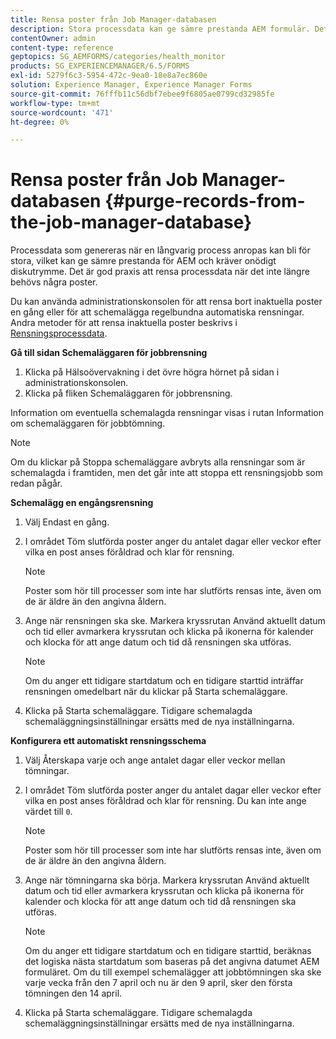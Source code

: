 ```yaml
---
title: Rensa poster från Job Manager-databasen
description: Stora processdata kan ge sämre prestanda AEM formulär. Det är god praxis att rensa processdata när det inte längre behövs några poster.
contentOwner: admin
content-type: reference
geptopics: SG_AEMFORMS/categories/health_monitor
products: SG_EXPERIENCEMANAGER/6.5/FORMS
exl-id: 5279f6c3-5954-472c-9ea0-18e8a7ec860e
solution: Experience Manager, Experience Manager Forms
source-git-commit: 76fffb11c56dbf7ebee9f6805ae0799cd32985fe
workflow-type: tm+mt
source-wordcount: '471'
ht-degree: 0%

---
```


# Rensa poster från Job Manager-databasen {#purge-records-from-the-job-manager-database}

Processdata som genereras när en långvarig process anropas kan bli för stora, vilket kan ge sämre prestanda för AEM och kräver onödigt diskutrymme. Det är god praxis att rensa processdata när det inte längre behövs några poster.

Du kan använda administrationskonsolen för att rensa bort inaktuella poster en gång eller för att schemalägga regelbundna automatiska rensningar. Andra metoder för att rensa inaktuella poster beskrivs i [Rensningsprocessdata](/help/forms/using/admin-help/purging-process-data.md#purging-process-data).

**Gå till sidan Schemaläggaren för jobbrensning**

1. Klicka på Hälsoövervakning i det övre högra hörnet på sidan i administrationskonsolen.
1. Klicka på fliken Schemaläggaren för jobbrensning.

Information om eventuella schemalagda rensningar visas i rutan Information om schemaläggaren för jobbtömning.

>[!NOTE]
>
>Om du klickar på Stoppa schemaläggare avbryts alla rensningar som är schemalagda i framtiden, men det går inte att stoppa ett rensningsjobb som redan pågår.

**Schemalägg en engångsrensning**

1. Välj Endast en gång.
1. I området Töm slutförda poster anger du antalet dagar eller veckor efter vilka en post anses föråldrad och klar för rensning.

   >[!NOTE]
   >
   >Poster som hör till processer som inte har slutförts rensas inte, även om de är äldre än den angivna åldern.

1. Ange när rensningen ska ske. Markera kryssrutan Använd aktuellt datum och tid eller avmarkera kryssrutan och klicka på ikonerna för kalender och klocka för att ange datum och tid då rensningen ska utföras.

   >[!NOTE]
   >
   >Om du anger ett tidigare startdatum och en tidigare starttid inträffar rensningen omedelbart när du klickar på Starta schemaläggare.

1. Klicka på Starta schemaläggare. Tidigare schemalagda schemaläggningsinställningar ersätts med de nya inställningarna.

**Konfigurera ett automatiskt rensningsschema**

1. Välj Återskapa varje och ange antalet dagar eller veckor mellan tömningar.
1. I området Töm slutförda poster anger du antalet dagar eller veckor efter vilka en post anses föråldrad och klar för rensning. Du kan inte ange värdet till `0`.

   >[!NOTE]
   >
   >Poster som hör till processer som inte har slutförts rensas inte, även om de är äldre än den angivna åldern.

1. Ange när tömningarna ska börja. Markera kryssrutan Använd aktuellt datum och tid eller avmarkera kryssrutan och klicka på ikonerna för kalender och klocka för att ange datum och tid då rensningen ska utföras.

   >[!NOTE]
   >
   >Om du anger ett tidigare startdatum och en tidigare starttid, beräknas det logiska nästa startdatum som baseras på det angivna datumet AEM formuläret. Om du till exempel schemalägger att jobbtömningen ska ske varje vecka från den 7 april och nu är den 9 april, sker den första tömningen den 14 april.

1. Klicka på Starta schemaläggare. Tidigare schemalagda schemaläggningsinställningar ersätts med de nya inställningarna.
